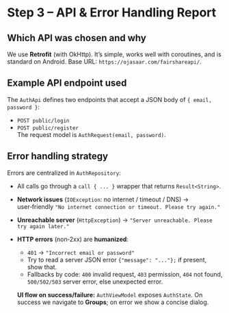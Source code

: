 # Step 3 – API & Error Handling Report

## Which API was chosen and why
We use **Retrofit** (with OkHttp). It’s simple, works well with coroutines, and is standard on Android. Base URL: `https://ojasaar.com/fairshareapi/`.

## Example API endpoint used
The `AuthApi` defines two endpoints that accept a JSON body of `{ email, password }`:
- `POST public/login`
- `POST public/register`  
The request model is `AuthRequest(email, password)`.

## Error handling strategy
Errors are centralized in `AuthRepository`:
- All calls go through a `call { ... }` wrapper that returns `Result<String>`.
- **Network issues** (`IOException`: no internet / timeout / DNS) → user‑friendly `"No internet connection or timeout. Please try again."`
- **Unreachable server** (`HttpException`) → `"Server unreachable. Please try again later."`
- **HTTP errors** (non‑2xx) are **humanized**:
  - `401` → `"Incorrect email or password"`
  - Try to read a server JSON error `{"message": "..."};` if present, show that.
  - Fallbacks by code: `400` invalid request, `403` permission, `404` not found, `500/502/503` server error, else unexpected error.
 
  **UI flow on success/failure:** `AuthViewModel` exposes `AuthState`. On success we navigate to **Groups**; on error we show a concise dialog.
